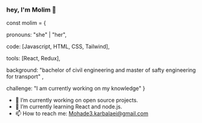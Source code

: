 ### hey, I'm Molim 👋

const molim = {

  pronouns: "she" | "her",
  
  code: [Javascript, HTML, CSS, Tailwind],
  
  tools: [React, Redux],
  
  background: "bachelor of civil engineering and master of safty engineering for transport" ,
  
 challenge: "I am currently working on my knowledge"
}

- 🔭 I’m currently working on open source projects.
- 🌱 I’m currently learning React and node.js.
- 📫 How to reach me: Mohade3.karbalaei@gmail.com

